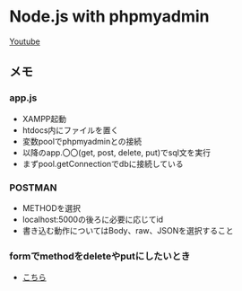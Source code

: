 # Node.js with phpmyadmin

[Youtube](https://www.youtube.com/watch?v=f5kye3ESXE8&list=WL&index=10&t=934s)

## メモ

### app.js
- XAMPP起動
- htdocs内にファイルを置く
- 変数poolでphpmyadminとの接続
- 以降のapp.〇〇(get, post, delete, put)でsql文を実行
- まずpool.getConnectionでdbに接続している

 ### POSTMAN
 - METHODを選択
 - localhost:5000の後ろに必要に応じてid
 - 書き込む動作についてはBody、raw、JSONを選択すること

### formでmethodをdeleteやputにしたいとき
 - [こちら](http://portaltan.hatenablog.com/entry/2015/07/22/122031)
